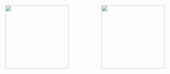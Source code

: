 <!--## Hi there 👋-->

<!--
**thuang323/thuang323** is a ✨ _special_ ✨ repository because its `README.md` (this file) appears on your GitHub profile.

Here are some ideas to get you started:

- 🔭 I’m currently working on ...
- 🌱 I’m currently learning ...
- 👯 I’m looking to collaborate on ...
- 🤔 I’m looking for help with ...
- 💬 Ask me about ...
- 📫 How to reach me: ...
- 😄 Pronouns: ...
- ⚡ Fun fact: ...
-->


<a href="https://github.com/thuang323/github-readme-stats">
  <img height=200 align="left" src="https://github-readme-stats.vercel.app/api?username=thuang323&hide=stars&show_icons=true&rank_icon=github&theme=ayu-mirage" />
</a>
<a href="https://github.com/thuang323/convoychat">
  <img height=200 align="right" src="https://github-readme-stats.vercel.app/api/top-langs?username=thuang323&layout=compact&langs_count=8&card_width=320&theme=ayu-mirage" />
</a>
